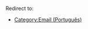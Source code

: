 Redirect to:

*   [Category:Email (Português)](/index.php/Category:Email_(Portugu%C3%AAs) "Category:Email (Português)")